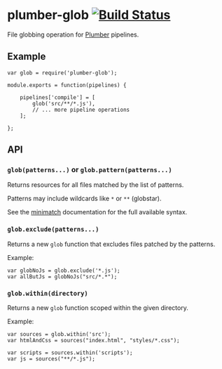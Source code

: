 plumber-glob [![Build Status](https://travis-ci.org/plumberjs/plumber-glob.png?branch=master)](https://travis-ci.org/plumberjs/plumber-glob)
============

File globbing operation for [Plumber](https://github.com/plumberjs/plumber) pipelines.

## Example

    var glob = require('plumber-glob');

    module.exports = function(pipelines) {

        pipelines['compile'] = [
            glob('src/**/*.js'),
            // ... more pipeline operations
        ];

    };


## API

### `glob(patterns...)` or `glob.pattern(patterns...)`

Returns resources for all files matched by the list of patterns.

Patterns may include wildcards like `*` or `**` (globstar).

See the [minimatch](https://github.com/isaacs/minimatch) documentation for the full available syntax.

### `glob.exclude(patterns...)`

Returns a new `glob` function that excludes files patched by the patterns.

Example:

    var globNoJs = glob.exclude('*.js');
    var allButJs = globNoJs("src/*.*");

### `glob.within(directory)`

Returns a new `glob` function scoped within the given directory.

Example:

    var sources = glob.within('src');
    var htmlAndCss = sources("index.html", "styles/*.css");

    var scripts = sources.within('scripts');
    var js = sources("**/*.js");
